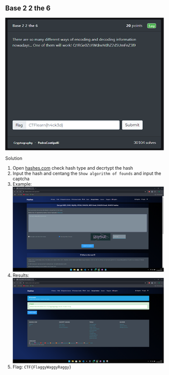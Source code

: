 ## Base 2 2 the 6

![Base 2 2 the 6 - Cryptography](https://raw.githubusercontent.com/raxh918/CTF/refs/heads/main/ctflearn.com/Cryptography/Base%202%202%20the%206/image.png)

 Solution

1. Open [hashes.com](https://hashes.com/en/decrypt/hash) check hash type and decrtypt the hash
2. Input the hash and centang the ```Show algorithm of founds```  and input the captcha
3. Example:
![Q1RGe0ZsYWdneVdhZ2d5UmFnZ3l9](https://raw.githubusercontent.com/raxh918/CTF/refs/heads/main/ctflearn.com/Cryptography/Base%202%202%20the%206/Screenshot%202024-11-24%20174715.png)
4. Results:
![Base64](https://raw.githubusercontent.com/raxh918/CTF/refs/heads/main/ctflearn.com/Cryptography/Base%202%202%20the%206/Screenshot%202024-11-24%20174734.png)
5. Flag: ```CTF{FlaggyWaggyRaggy}```